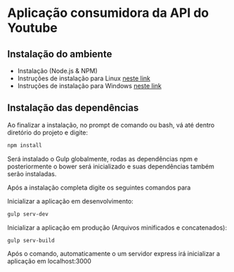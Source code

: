 # Aplicação consumidora da API do Youtube

## Instalação do ambiente 

- Instalação  (Node.js & NPM)
- Instruções de instalação para Linux [neste link](https://nodejs.org/en/download/package-manager)
- Instruções de instalação para Windows [neste link](http://blog.teamtreehouse.com/install-node-js-npm-windows)

## Instalação das dependências 

Ao finalizar a instalação, no prompt de comando ou bash, vá até dentro diretório do projeto e digite:

```bash
npm install
```

Será instalado o Gulp globalmente, rodas as dependências npm e posteriormente o bower será inicializado e suas dependências também serão instaladas.

Após a instalação completa digite os seguintes comandos para 

Inicializar a aplicação em desenvolvimento:
```bash
gulp serv-dev
```

Inicializar a aplicação em produção (Arquivos minificados e concatenados):
```bash
gulp serv-build
```

Após o comando, automaticamente o um servidor express irá inicializar a aplicação em localhost:3000
